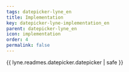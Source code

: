 ```yaml
---
tags: datepicker-lyne_en
title: Implementation
key: datepicker-lyne-implementation_en
parent: datepicker-lyne_en
icon: implementation
order: 4
permalink: false  
---
```

{{ lyne.readmes.datepicker.datepicker | safe }}


